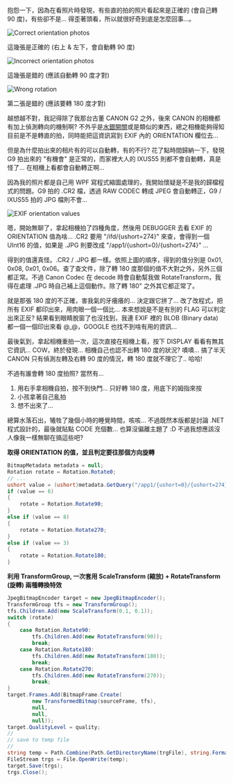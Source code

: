 抱怨一下，因為在看照片時發現，有些直的拍的照片看起來是正確的 (會自己轉 90 度)，有些卻不是... 得歪著頭看，所以就很好奇到底是怎麼回事...。

![Correct orientation photos](/images/2008-08-28-canon-g9-kept-me-awake-photo-auto-rotation-problem/image_12.png)

這幾張是正確的 (右上 & 左下，會自動轉 90 度)

![Incorrect orientation photos](/images/2008-08-28-canon-g9-kept-me-awake-photo-auto-rotation-problem/image_11.png)

這幾張是錯的 (應該自動轉 90 度才對)

![Wrong rotation](/images/2008-08-28-canon-g9-kept-me-awake-photo-auto-rotation-problem/image_10.png)

第二張是錯的 (應該要轉 180 度才對)

越想越不對，我記得除了我那台古董 CANON G2 之外，後來 CANON 的相機都有加上偵測轉向的機制啊? 不外乎是[水銀開關](http://zh.wikipedia.org/w/index.php?title=%E6%B0%B4%E9%8A%80%E9%96%8B%E9%97%9C&variant=zh-tw)或是類似的東西，總之相機能夠得知目前是不是轉直的拍，同時能把這資訊寫到 EXIF 內的 ORIENTATION 欄位去...

但是為什麼拍出來的相片有的可以自動轉，有的不行? 花了點時間歸納一下，發現 G9 拍出來的 "有機會" 是正常的，而家裡大人的 IXUS55 則都不會自動轉，真是怪了... 在相機上看都會自動轉正啊...

因為我的照片都是自己用 WPF 寫程式縮圖處理的，我開始懷疑是不是我的歸檔程式的問題。G9 拍的 .CR2 檔，透過 RAW CODEC 轉成 JPEG 會自動轉正，G9 / IXUS55 拍的 JPG 檔則不會...

![EXIF orientation values](/images/2008-08-28-canon-g9-kept-me-awake-photo-auto-rotation-problem/image_9.png)

嗯，開始無聊了，拿起相機拍了四種角度，然後用 DEBUGGER 去看 EXIF 的 ORIENTATION 值為啥... .CR2 要用 "/ifd/{ushort=274}" 來查，會得到一個 UInt16 的值，如果是 .JPG 則要改成 "/app1/{ushort=0}/{ushort=274}" ...

得到的值還真怪。.CR2 / .JPG 都一樣。依照上圖的順序，得到的值分別是 0x01, 0x08, 0x01, 0x06。查了查文件，除了轉 180 度那個的值不大對之外，另外三個都正常。不過 Canon Codec 在 decode 時會自動幫我做 RotateTransform，我得在處理 .JPG 時自己補上這個動作。除了轉 180" 之外其它都正常了。

就是那張 180 度的不正確，害我氣的牙癢癢的... 決定跟它拼了... 改了改程式，把所有 EXIF 都印出來，用肉眼一個一個比... 本來想說是不是有別的 FLAG 可以判定出來正反? 結果看到眼睛脫窗了也沒找到，我連 EXIF 裡的 BLOB (Binary data) 都一個一個印出來看 @_@，GOOGLE 也找不到啥有用的資訊...

最後氣到，拿起相機重拍一次，這次直接在相機上看，按下 DISPLAY 看看有無其它資訊... COW，終於發現... 相機自己也認不出轉 180 度的狀況? 嘖嘖... 搞了半天 CANON 只有偵測左轉及右轉 90 度的情況，轉 180 度就不理它了.. 哈哈!

不過有誰會轉 180 度拍照? 當然有...

1. 用右手拿相機自拍，按不到快門... 只好轉 180 度，用底下的姆指來按
2. 小孩拿著自己亂拍
3. 想不出來了...

總算水落石出，犧牲了幾個小時的睡覺時間，咳咳... 不過既然本版都是討論 .NET 程式設計的，最後就貼點 CODE 充個數... 也算沒偏離主題了 :D 不過我想應該沒人像我一樣無聊在搞這些吧?

**取得 ORIENTATION 的值，並且判定要往那個方向旋轉**

```csharp
BitmapMetadata metadata = null;
Rotation rotate = Rotation.Rotate0;
// ...  
ushort value = (ushort)metadata.GetQuery("/app1/{ushort=0}/{ushort=274}");
if (value == 6)
{
    rotate = Rotation.Rotate90;
}
else if (value == 8)
{
    rotate = Rotation.Rotate270;
}
else if (value == 3)
{
    rotate = Rotation.Rotate180;
}
```

**利用 TransformGroup, 一次套用 ScaleTransform (縮放) + RotateTransform (旋轉) 兩種轉換特效**

```csharp
JpegBitmapEncoder target = new JpegBitmapEncoder();
TransformGroup tfs = new TransformGroup();
tfs.Children.Add(new ScaleTransform(0.1, 0.1));
switch (rotate)
{
    case Rotation.Rotate90:
        tfs.Children.Add(new RotateTransform(90));
        break;
    case Rotation.Rotate180:
        tfs.Children.Add(new RotateTransform(180));
        break;
    case Rotation.Rotate270:
        tfs.Children.Add(new RotateTransform(270));
        break;
}
target.Frames.Add(BitmapFrame.Create(
        new TransformedBitmap(sourceFrame, tfs),
        null,
        null,
        null));
target.QualityLevel = quality;
//
// save to temp file
//
string temp = Path.Combine(Path.GetDirectoryName(trgFile), string.Format("{0:N}.tmp", Guid.NewGuid()));
FileStream trgs = File.OpenWrite(temp);
target.Save(trgs);
trgs.Close();
```